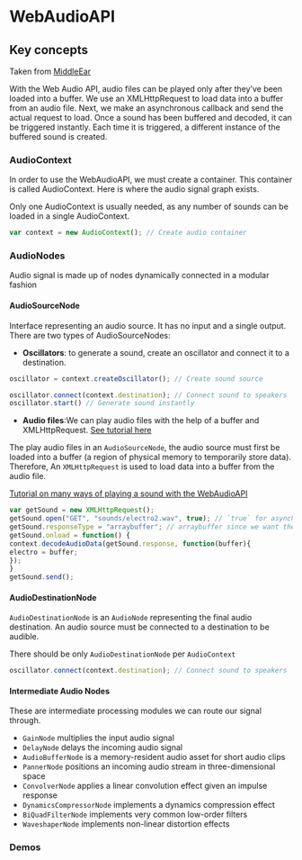 # WebAudioAPI

## Key concepts

Taken from [MiddleEar](https://middleearmedia.com/web-audio-api-basics/)

With the Web Audio API, audio files can be played only after they’ve been loaded into a buffer. We use an XMLHttpRequest to load data into a buffer from an audio file. Next, we make an asynchronous callback and send the actual request to load. Once a sound has been buffered and decoded, it can be triggered instantly. Each time it is triggered, a different instance of the buffered sound is created.

### AudioContext 

In order to use the WebAudioAPI, we must create a container. This container is called AudioContext. Here is where the audio signal graph exists. 

Only one AudioContext is usually needed, as any number of sounds can be loaded in a single AudioContext.

```javascript
var context = new AudioContext(); // Create audio container
```

### AudioNodes

Audio signal is made up of nodes dynamically connected in a modular fashion

#### AudioSourceNode

Interface representing an audio source. It has no input and a single output. There are two types of AudioSourceNodes:

  - **Oscillators**: to generate a sound, create an oscillator and connect it to a destination.

```javascript
oscillator = context.createOscillator(); // Create sound source

oscillator.connect(context.destination); // Connect sound to speakers
oscillator.start() // Generate sound instantly
```

  - **Audio files**:We can play audio files with the help of a buffer and XMLHttpRequest. [See tutorial here](https://middleearmedia.com/web-audio-api-audio-buffer/)

  The play audio files in an `AudioSourceNode`, the audio source must first be loaded into a buffer (a region of physical memory to temporarily store data). Therefore, An `XMLHttpRequest` is used to load data into a buffer from the audio file. 

  [Tutorial on many ways of playing a sound with the WebAudioAPI](https://middleearmedia.com/play-sound-web-audio-api/)

```javascript
var getSound = new XMLHttpRequest();
getSound.open("GET", "sounds/electro2.wav", true); // `true` for asynchronous load
getSound.responseType = "arraybuffer"; // arraybuffer since we want the audio to be read in as binary data
getSound.onload = function() {
context.decodeAudioData(getSound.response, function(buffer){
electro = buffer;
});
}
getSound.send();

```




#### AudioDestinationNode

`AudioDestinationNode` is an `AudioNode` representing the final audio destination. An audio source must be connected to a destination to be audible.

There should be only `AudioDestinationNode` per `AudioContext`

```javascript
oscillator.connect(context.destination); // Connect sound to speakers
```

#### Intermediate Audio Nodes

These are intermediate processing modules we can route our signal through.


  - `GainNode` multiplies the input audio signal
  - `DelayNode` delays the incoming audio signal
  - `AudioBufferNode` is a memory-resident audio asset for short audio clips
  - `PannerNode` positions an incoming audio stream in three-dimensional space
  - `ConvolverNode` applies a linear convolution effect given an impulse response
  - `DynamicsCompressorNode` implements a dynamics compression effect
  - `BiQuadFilterNode` implements very common low-order filters
  - `WaveshaperNode` implements non-linear distortion effects


### Demos

